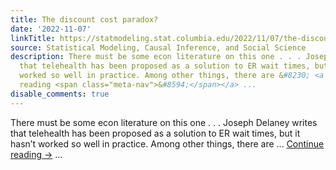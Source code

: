 ```yaml
---
title: The discount cost paradox?
date: '2022-11-07'
linkTitle: https://statmodeling.stat.columbia.edu/2022/11/07/the-discount-cost-paradox/
source: Statistical Modeling, Causal Inference, and Social Science
description: There must be some econ literature on this one . . . Joseph Delaney writes
  that telehealth has been proposed as a solution to ER wait times, but it hasn&#8217;t
  worked so well in practice. Among other things, there are &#8230; <a href="https://statmodeling.stat.columbia.edu/2022/11/07/the-discount-cost-paradox/">Continue
  reading <span class="meta-nav">&#8594;</span></a> ...
disable_comments: true
---
```

There must be some econ literature on this one . . . Joseph Delaney writes that telehealth has been proposed as a solution to ER wait times, but it hasn&#8217;t worked so well in practice. Among other things, there are &#8230; <a href="https://statmodeling.stat.columbia.edu/2022/11/07/the-discount-cost-paradox/">Continue reading <span class="meta-nav">&#8594;</span></a> ...